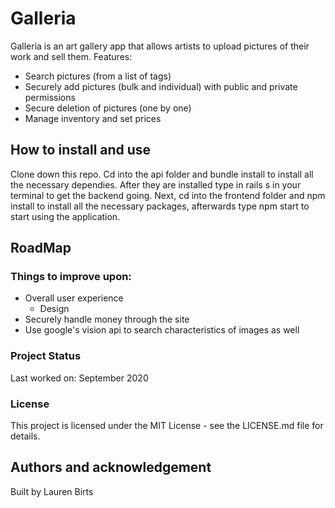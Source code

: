 # Galleria

Galleria is an art gallery app that allows artists to upload pictures of their work and sell them.
 Features:
 - Search pictures (from a list of tags)
 - Securely add pictures (bulk and individual) with public and private permissions
 - Secure deletion of pictures (one by one)
 - Manage inventory and set prices

## How to install and use

Clone down this repo. Cd into the api folder and bundle install to install all the necessary dependies. After they are installed type in rails s in your terminal to get the backend going. Next, cd into the frontend folder and npm install to install all the necessary packages, afterwards type npm start to start using the application.

## RoadMap

### Things to improve upon:

 - Overall user experience
      - Design 
 - Securely handle money through the site
 - Use google's vision api to search characteristics of images as well

### Project Status

Last worked on: September 2020

### License
This project is licensed under the MIT License - see the LICENSE.md file for details.

## Authors and acknowledgement

Built by Lauren Birts
